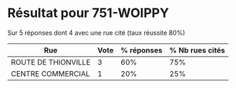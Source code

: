 # Résultat pour 751-WOIPPY

Sur 5 réponses dont 4 avec une rue cité (taux réussite 80%)

| Rue | Vote | % réponses | % Nb rues cités|
|-----|------|------------|----------------|
| ROUTE DE THIONVILLE | 3 | 60% | 75%|
| CENTRE COMMERCIAL | 1 | 20% | 25%|
